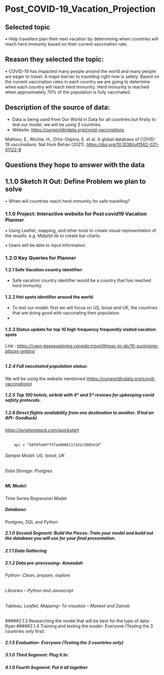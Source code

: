 # Post_COVID-19_Vacation_Projection 

## Selected topic

•	Help travellers plan their next vacation by determining when countries will reach herd immunity based on their current vaccination rate. 

## Reason they selected the topic: 

•	COVID-19 has impacted many people around the world and many people are eager to travel. A major barrier to travelling right now is safety. Based on the current vaccination rates in each country we are going to determine when each country will reach herd immunity. Herd immunity is reached when approximately 70% of the population is fully vaccinated. 

## Description of the source of data: 

- Data is being used from Our World in Data for all countries but firstly to test our model, we will be using 3 countries. 
- Website: https://ourworldindata.org/covid-vaccinations

Mathieu, E., Ritchie, H., Ortiz-Ospina, E. et al. A global database of COVID-19 vaccinations. Nat Hum Behav (2021). https://doi.org/10.1038/s41562-021-01122-8

## Questions they hope to answer with the data

## 1.1.0 Sketch It Out: Define Problem we plan to solve 
•	When will countries reach herd immunity for safe travelling? 

### 1.1.0 Project: Interactive website for Post covid19 Vacation Planner

•	Using Leaflet, mapping, and other tools to create visual representation of the results. e.g. Matplot lib to create bar charts. 

•	Users will be able to input information

### 1.2.0 Key Queries for Planner 
#### 1.2.1 Safe Vacation country identifier: 

-	Safe vacation country identifier would be a country that has reached herd immunity. 

#### 1.2.2 Hot spots identifier around the world

-	To test our model: first we will focus on US, Isreal and UK, the countries that are doing good with vaccinating their population. 
-	
#### 1.2.3 Status update for top 10 high frequency frequently visited vacation spots

###### Link : https://caen-keepexploring.canada.travel/things-to-do/10-surprising-places-ontario

##### 1.2.4 Full vaccinated population status: 

We will be using the website mentioned (https://ourworldindata.org/covid-vaccinations) 

##### 1.2.5 Top 100 hotels, airbnb with 4* and 5* reviews for upkeeping covid safety protocols.

##### 1.2.6 Direct flights availability from one destination to another. (Find an API- Goodluck)
###### https://aviationstack.com/quickstart
        api = “48f8feb6ff5fae068b1172d1c5605418”

###### Sample Model: US, Isreal, UK 

###### Data Storage: Postgres

##### ML Model: 
Time Series Regression Model

##### Database: 
Postgres, SQL and Python 

##### 2.1.0 Second Segment: Build the Pieces: Train your model and build out the database you will use for your final presentation.

##### 2.1.1 Data Gathering 
#####  2.1.2 Data pre-processing- Amandah
######  Python- Clean, prepare, explore
###### Libraries – Python and Javascript 
###### Tableau, Leaflet, Mapping– To visualize – Maneet and Zaineb 
#####2.1.3 Researching the model that will be best for the type of data- Ryan
#####2.1.4 Training and testing the model- Everyone (Testing the 3 countries only first)
##### 2.1.5 Evaluation- Everyone (Testing the 3 countries only) 

##### 3.1.0 Third Segment: Plug It In: 
##### 4.1.0 Fourth Segment: Put it all together

